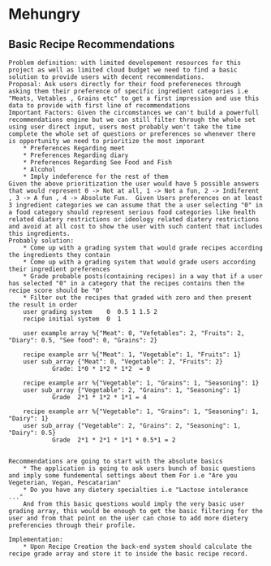 # Mehungry
## Basic Recipe Recommendations 
    Problem definition: with limited developement resources for this project as well as limited cloud budget we need to find a basic solution to provide users with decent recommendations. 
    Proposal: Ask users directly for their food prefereneces through asking them their preference of specific ingredient categories i.e "Meats, Vetables , Grains etc" to get a first impression and use this data to provide with first line of recommendations 
    Important Factors: Given the circomstances we can't build a powerfull recommendations engine but we can still filter through the whole set using user direct input, users most probably won't take the time complete the whole set of questions or preferences so whenever there is opportunity we need to prioritize the most imporant 
        * Preferences Regarding meet 
        * Preferences Regarding diary
        * Preferences Regarding See Food and Fish 
        * Alcohol 
        * Imply indeference for the rest of them 
    Given the above prioritization the user would have 5 possible answers that would represent 0 -> Not at all, 1 -> Not a fun, 2 -> Indiferent , 3 -> A fun , 4 -> Absolute Fun.  Given Users preferences on at least 3 ingredient categories we can assume that the a user selecting "0" in a food category should represent serious food categories like health related diatery restrictions or ideology related diatery restrictions and avoid at all cost to show the user with such content that includes this ingredients. 
    Probably solution: 
        * Come up with a grading system that would grade recipes according the ingredients they contain
        * Come up with a grading system that would grade users according their ingredient preferences 
        * Grade probable posts(containing recipes) in a way that if a user has selected "0" in a category that the recipes contains then the recipe score should be "0" 
        * Filter out the recipes that graded with zero and then present the result in order
        user grading system    0  0.5 1 1.5 2
        recipe initial system  0  1

        user example array %{"Meat": 0, "Vefetables": 2, "Fruits": 2, "Diary": 0.5, "See food": 0, "Grains": 2}
        
        recipe example arr %{"Meat": 1, "Vegetable": 1, "Fruits": 1}
        user sub_array {"Meat": 0, "Vegetable": 2, "Fruits": 2}
                Grade: 1*0 * 1*2 * 1*2  = 0

        recipe example arr %{"Vegetable": 1, "Grains": 1, "Seasoning": 1}
        user sub_array {"Vegetable": 2, "Grains": 1, "Seasoning": 1}
                Grade  2*1 * 1*2 * 1*1 = 4

        recipe example arr %{"Vegetable": 1, "Grains": 1, "Seasoning": 1,  "Dairy": 1}
        user sub_array {"Vegetable": 2, "Grains": 2, "Seasoning": 1, "Dairy": 0.5}
                Grade  2*1 * 2*1 * 1*1 * 0.5*1 = 2
                     
 
    Recommendations are going to start with the absolute basics 
        * The application is going to ask users bunch of basic questions and imply some fundemental settings about them For i.e "Are you Vegeterian, Vegan, Pescatarian"
        * Do you have any dietery specialties i.e "Lactose intolerance ..."
        And from this basic questions would imply the very basic user grading array, this would be enough to get the basic filtering for the user and from that point on the user can chose to add more dietery preferencies through their profile. 

    Implementation: 
        * Upon Recipe Creation the back-end system should calculate the recipe grade array and store it to inside the basic recipe record.

